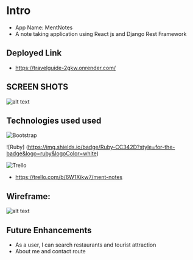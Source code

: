 # Intro
* App Name: MentNotes
* A note taking application using React js and Django Rest Framework

## Deployed Link
* https://travelguide-2gkw.onrender.com/

## SCREEN SHOTS
 ![alt text](https://trello.com/1/cards/6411050b5fa9714d6d9a5ac7/attachments/641105339d619c3cd6d91e3e/previews/641105359d619c3cd6d92033/download/website.png) 
 
## Technologies used used

![Bootstrap](https://img.shields.io/badge/bootstrap-%23563D7C.svg?style=for-the-badge&logo=bootstrap&logoColor=white)

![Ruby] (https://img.shields.io/badge/Ruby-CC342D?style=for-the-badge&logo=ruby&logoColor=white)




![Trello](https://img.shields.io/badge/Trello-%23026AA7.svg?style=for-the-badge&logo=Trello&logoColor=white)

* https://trello.com/b/6W1Xikw7/ment-notes

## Wireframe:

 ![alt text](https://trello.com/1/cards/64017ae32a67f320fb39d0c7/attachments/64017af410a19662c6812b85/previews/64017af410a19662c6812b96/download/Tourist_Guide_App.png) 



## Future Enhancements 
* As a user, I can search restaurants and tourist attraction
* About me and contact route